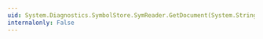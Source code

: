 ```yaml
---
uid: System.Diagnostics.SymbolStore.SymReader.GetDocument(System.String,System.Guid,System.Guid,System.Guid)
internalonly: False
---
```

